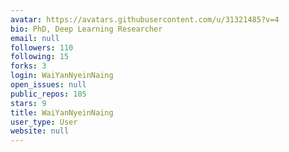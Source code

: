 ```yaml
---
avatar: https://avatars.githubusercontent.com/u/31321485?v=4
bio: PhD, Deep Learning Researcher
email: null
followers: 110
following: 15
forks: 3
login: WaiYanNyeinNaing
open_issues: null
public_repos: 105
stars: 9
title: WaiYanNyeinNaing
user_type: User
website: null
---
```

